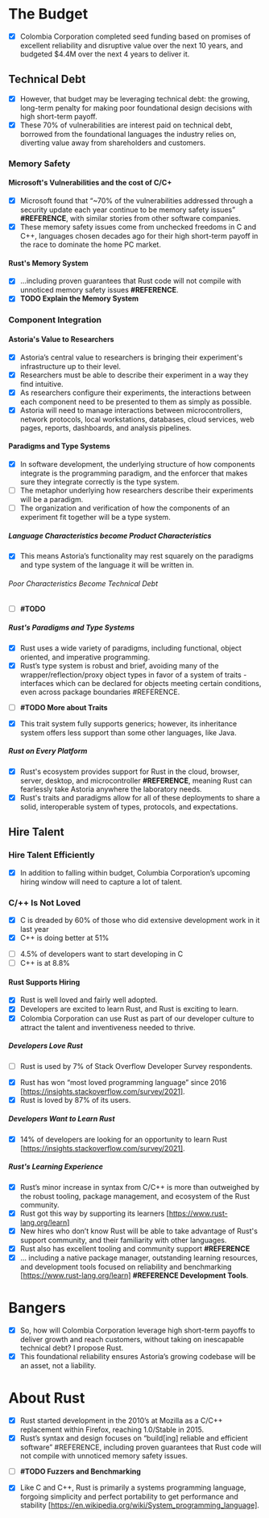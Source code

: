 # The Budget
* [x] Colombia Corporation completed seed funding based on promises of excellent reliability and disruptive value over the next 10 years, and budgeted $4.4M over the next 4 years to deliver it.

## Technical Debt
* [x] However, that budget may be leveraging technical debt: the growing, long-term penalty for making poor foundational design decisions with high short-term payoff. 
* [x] These 70% of vulnerabilities are interest paid on technical debt, borrowed from the foundational languages the industry relies on, diverting value away from shareholders and customers.
### Memory Safety
#### Microsoft's Vulnerabilities and the cost of C/C+
* [x] Microsoft found that “~70% of the vulnerabilities addressed through a security update each year continue to be memory safety issues” **#REFERENCE**, with similar stories from other software companies. 
* [x] These memory safety issues come from unchecked freedoms in C and C++, languages chosen decades ago for their high short-term payoff in the race to dominate the home PC market.
#### Rust's Memory System
* [x] ...including proven guarantees that Rust code will not compile with unnoticed memory safety issues **#REFERENCE**.
* [x] **TODO Explain the Memory System**

### Component Integration
#### Astoria's Value to Researchers
* [x] Astoria’s central value to researchers is bringing their experiment's infrastructure up to their level.
* [x] Researchers must be able to describe their experiment in a way they find intuitive.
* [x] As researchers configure their experiments, the interactions between each component need to be presented to them as simply as possible.
* [x] Astoria will need to manage interactions between microcontrollers, network protocols, local workstations, databases, cloud services, web pages, reports, dashboards, and analysis pipelines.
#### Paradigms and Type Systems
* [x] In software development, the underlying structure of how components integrate is the programming paradigm, and the enforcer that makes sure they integrate correctly is the type system.
* [ ] The metaphor underlying how researchers describe their experiments will be a paradigm.
* [ ] The organization and verification of how the components of an experiment fit together will be a type system.
##### Language Characteristics become Product Characteristics
* [x] This means Astoria’s functionality may rest squarely on the paradigms and type system of the language it will be written in.
###### Poor Characteristics Become Technical Debt
- [ ] **#TODO**
##### Rust's Paradigms and Type Systems
* [x] Rust uses a wide variety of paradigms, including functional, object oriented, and imperative programming.
* [x] Rust’s type system is robust and brief, avoiding many of the wrapper/reflection/proxy object types in favor of a system of traits - interfaces which can be declared for objects meeting certain conditions, even across package boundaries #REFERENCE. 
- [ ] **#TODO More about Traits**
* [x] This trait system fully supports generics; however, its inheritance system offers less support than some other languages, like Java. 
##### Rust on Every Platform
* [x] Rust's ecosystem provides support for Rust in the cloud, browser, server, desktop, and microcontroller **#REFERENCE**, meaning Rust can fearlessly take Astoria anywhere the laboratory needs.
* [x] Rust's traits and paradigms allow for all of these deployments to share a solid, interoperable system of types, protocols, and expectations.

## Hire Talent
### Hire Talent Efficiently
* [x] In addition to falling within budget, Columbia Corporation’s upcoming hiring window will need to capture a lot of talent.
### C/++ Is Not Loved
* [x] C is dreaded by 60% of those who did extensive development work in it last year
* [x] C++ is doing better at 51%
- [ ] 4.5% of developers want to start developing in C
- [ ] C++ is at 8.8% 
#### Rust Supports Hiring
* [x] Rust is well loved and fairly well adopted.
* [x] Developers are excited to learn Rust, and Rust is exciting to learn.
* [x] Colombia Corporation can use Rust as part of our developer culture to attract the talent and inventiveness needed to thrive.
##### Developers Love Rust
- [ ] Rust is used by 7% of Stack Overflow Developer Survey respondents.
* [x] Rust has won “most loved programming language” since 2016 [https://insights.stackoverflow.com/survey/2021].
* [x] Rust is loved by 87% of its users.
##### Developers Want to Learn Rust
* [x] 14% of developers are looking for an opportunity to learn Rust [https://insights.stackoverflow.com/survey/2021].
##### Rust's Learning Experience
* [x] Rust’s minor increase in syntax from C/C++ is more than outweighed by the robust tooling, package management, and ecosystem of the Rust community.
* [x] Rust got this way by supporting its learners [https://www.rust-lang.org/learn]
* [x] New hires who don’t know Rust will be able to take advantage of Rust's support community, and their familiarity with other languages.
* [x] Rust also has excellent tooling and community support **#REFERENCE**
* [x] ... including a native package manager, outstanding learning resources, and development tools focused on reliability and benchmarking [https://www.rust-lang.org/learn] **#REFERENCE Development Tools**.

# Bangers
* [x] So, how will Colombia Corporation leverage high short-term payoffs to deliver growth and reach customers, without taking on inescapable technical debt? I propose Rust.
* [x] This foundational reliability ensures Astoria’s growing codebase will be an asset, not a liability.

# About Rust
* [x] Rust started development in the 2010’s at Mozilla as a C/C++ replacement within Firefox, reaching 1.0/Stable in 2015.
* [x] Rust’s syntax and design focuses on “build[ing] reliable and efficient software” #REFERENCE, including proven guarantees that Rust code will not compile with unnoticed memory safety issues.
- [ ] **#TODO Fuzzers and Benchmarking**
* [x] Like C and C++, Rust is primarily a systems programming language, forgoing simplicity and perfect portability to get performance and stability [https://en.wikipedia.org/wiki/System_programming_language].
